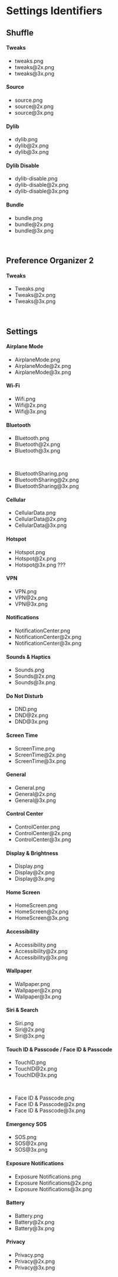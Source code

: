 # Settings Identifiers

## Shuffle  
#### Tweaks
- tweaks.png
- tweaks​@2x.png
- tweaks​@3x.png

#### Source
- source.png
- source​@2x.png
- source​@3x.png

#### Dylib
- dylib.png
- dylib​@2x.png
- dylib​@3x.png

#### Dylib Disable
- dylib-disable.png
- dylib-disable​@2x.png
- dylib-disable​@3x.png

#### Bundle
- bundle.png
- bundle​@2x.png
- bundle​@3x.png

<br/>

## Preference Organizer 2
#### Tweaks
- Tweaks.png
- Tweaks​@2x.png
- Tweaks​@3x.png

<br/>

## Settings  
#### Airplane Mode
- AirplaneMode.png
- AirplaneMode​@2x.png
- AirplaneMode​@3x.png

#### Wi-Fi
- Wifi.png
- Wifi​@2x.png
- Wifi​@3x.png

#### Bluetooth
- Bluetooth.png
- Bluetooth​@2x.png
- Bluetooth​@3x.png

<br/>

- BluetoothSharing.png
- BluetoothSharing​@2x.png
- BluetoothSharing​@3x.png

#### Cellular
- CellularData.png
- CellularData​@2x.png
- CellularData​@3x.png

#### Hotspot 
- Hotspot.png
- Hotspot​@2x.png
- Hotspot​@3x.png
???
#### VPN 
- VPN.png
- VPN​@2x.png
- VPN​@3x.png

#### Notifications
- NotificationCenter.png
- NotificationCenter​@2x.png
- NotificationCenter​@3x.png

#### Sounds & Haptics
- Sounds.png
- Sounds​@2x.png
- Sounds​@3x.png

#### Do Not Disturb
- DND.png
- DND​@2x.png
- DND​@3x.png

#### Screen Time
- ScreenTime.png
- ScreenTime​@2x.png
- ScreenTime​@3x.png

#### General
- General.png
- General​@2x.png
- General​@3x.png

#### Control Center
- ControlCenter.png
- ControlCenter​@2x.png
- ControlCenter​@3x.png

#### Display & Brightness
- Display.png
- Display​@2x.png
- Display​@3x.png

#### Home Screen
- HomeScreen.png
- HomeScreen​@2x.png
- HomeScreen​@3x.png

#### Accessibility
- Accessibility.png
- Accessibility​@2x.png
- Accessibility​@3x.png

#### Wallpaper
- Wallpaper.png
- Wallpaper​@2x.png
- Wallpaper​@3x.png

#### Siri & Search
- Siri.png
- Siri​@2x.png
- Siri​@3x.png

#### Touch ID & Passcode / Face ID & Passcode
- TouchID.png
- TouchID​@2x.png
- TouchID​@3x.png

<br/>

- Face ID & Passcode.png
- Face ID & Passcode​@2x.png
- Face ID & Passcode​@3x.png
#### Emergency SOS
- SOS.png
- SOS​@2x.png
- SOS​@3x.png

#### Exposure Notifications
- Exposure Notifications.png
- Exposure Notifications​@2x.png
- Exposure Notifications​@3x.png

#### Battery
- Battery.png
- Battery​@2x.png
- Battery​@3x.png

#### Privacy
- Privacy.png
- Privacy​@2x.png
- Privacy​@3x.png

<br/>
